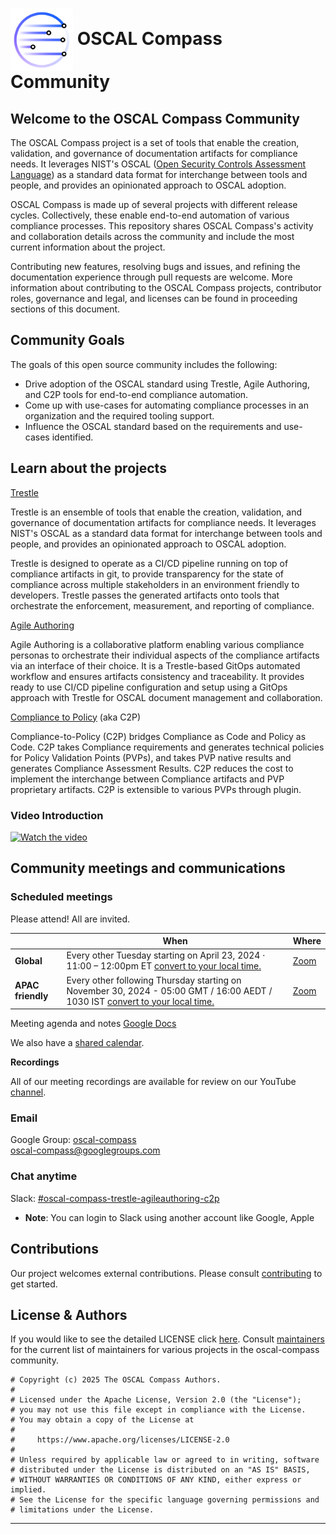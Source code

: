 # <img alt="OSCAL Compass Logo" width="100px" src="https://raw.githubusercontent.com/oscal-compass/community/main/assets/oscal-compass-icon-1200x1200.png" style="vertical-align: middle;" /> **OSCAL Compass Community**

## Welcome to the OSCAL Compass Community

The OSCAL Compass project is a set of tools that enable the creation, validation, and governance of documentation artifacts for compliance needs. It leverages NIST's OSCAL ([Open Security Controls Assessment Language](https://pages.nist.gov/OSCAL/)) as a standard data format for interchange between tools and people, and provides an opinionated approach to OSCAL adoption.

OSCAL Compass is made up of several projects with different release cycles. Collectively, these enable end-to-end automation of various compliance processes. This repository shares OSCAL Compass's activity and collaboration details across the community and include the most current information about the project.

Contributing new features, resolving bugs and issues, and refining the documentation experience through pull requests are welcome. More information about contributing to the OSCAL Compass projects, contributor roles, governance and legal, and licenses can be found in proceeding sections of this document.

## Community Goals

The goals of this open source community includes the following:

- Drive adoption of the OSCAL standard using Trestle, Agile Authoring, and C2P tools for end-to-end compliance automation.
- Come up with use-cases for automating compliance processes in an organization and the required tooling support.
- Influence the OSCAL standard based on the requirements and use-cases identified.


## Learn about the projects

[Trestle](https://github.com/oscal-compass/compliance-trestle)

Trestle is an ensemble of tools that enable the creation, validation, and governance of documentation artifacts for compliance needs. It leverages NIST's OSCAL as a standard data format for interchange between tools and people, and provides an opinionated approach to OSCAL adoption.

Trestle is designed to operate as a CI/CD pipeline running on top of compliance artifacts in git, to provide transparency for the state of compliance across multiple stakeholders in an environment friendly to developers. Trestle passes the generated artifacts onto tools that orchestrate the enforcement, measurement, and reporting of compliance.

[Agile Authoring](https://github.com/oscal-compass/compliance-trestle-agile-authoring)

Agile Authoring is a collaborative platform enabling various compliance personas to orchestrate their individual aspects of the compliance artifacts via an interface of their choice. It is a Trestle-based GitOps automated workflow and ensures artifacts consistency and traceability. It provides ready to use CI/CD pipeline configuration and setup using a GitOps approach with Trestle for OSCAL document management and collaboration.

[Compliance to Policy](https://github.com/oscal-compass/compliance-to-policy) (aka C2P)

Compliance-to-Policy (C2P) bridges Compliance as Code and Policy as Code. C2P takes Compliance requirements and generates technical policies for Policy Validation Points (PVPs), and takes PVP native results and generates Compliance Assessment Results. C2P reduces the cost to implement the interchange between Compliance artifacts and PVP proprietary artifacts. C2P is extensible to various PVPs through plugin.

### Video Introduction

<a href="http://www.youtube.com/watch?feature=player_embedded&v=wC9QEUoCcuo" target="_blank">
 <img src="http://img.youtube.com/vi/wC9QEUoCcuo/mqdefault.jpg" alt="Watch the video"/>
</a>

## Community meetings and communications

### Scheduled meetings

Please attend! All are invited.

|          | When    | Where |
| -------- | ------- | -------- |
| **Global**  | Every other Tuesday starting on April 23, 2024 · 11:00 – 12:00pm ET [convert to your local time.](https://mytime.io/11am/ET)   | [Zoom](https://zoom-lfx.platform.linuxfoundation.org/meeting/91709345128?password=5510325d-895f-4932-a843-df728dc3028d) |
| **APAC friendly** | Every other following Thursday starting on November 30, 2024 - 05:00 GMT / 16:00 AEDT / 1030 IST [convert to your local time.](https://mytime.io/5am/GMT)    |[Zoom](https://zoom-lfx.platform.linuxfoundation.org/meeting/97945872533?password=abad1bfe-cc9a-49d8-9aa6-99bb469a434d) |


Meeting agenda and notes [Google Docs](https://docs.google.com/document/d/1XTYM7xnWlIqd-8Nn5-qtgvgk8kH3NSmYle5yZvaS7qs/edit?usp=sharing)

We also have a [shared calendar](https://zoom-lfx.platform.linuxfoundation.org/meetings/trestlegrc?view=week).

**Recordings**

All of our meeting recordings are available for review on our YouTube [channel](https://www.youtube.com/@OSCAL-Compass).

### Email

Google Group: [oscal-compass](https://groups.google.com/g/oscal-compass)\
oscal-compass@googlegroups.com

### Chat anytime

Slack: [#oscal-compass-trestle-agileauthoring-c2p](https://cloud-native.slack.com/archives/C06F3PEPNBW)

- **Note**: You can login to Slack using another account like Google, Apple

## Contributions

Our project welcomes external contributions. Please consult [contributing](https://github.com/oscal-compass/community/blob/main/CONTRIBUTING.md) to get started.

## License & Authors

If you would like to see the detailed LICENSE click [here](https://github.com/oscal-compass/community/blob/main/LICENSE).
Consult [maintainers](https://github.com/oscal-compass/community/blob/main/MAINTAINERS.md) for the current list of maintainers for various projects in the oscal-compass community.

```text
# Copyright (c) 2025 The OSCAL Compass Authors.
#
# Licensed under the Apache License, Version 2.0 (the "License");
# you may not use this file except in compliance with the License.
# You may obtain a copy of the License at
#
#     https://www.apache.org/licenses/LICENSE-2.0
#
# Unless required by applicable law or agreed to in writing, software
# distributed under the License is distributed on an "AS IS" BASIS,
# WITHOUT WARRANTIES OR CONDITIONS OF ANY KIND, either express or implied.
# See the License for the specific language governing permissions and
# limitations under the License.

```

-----
